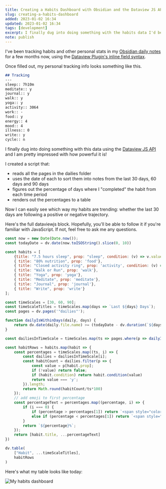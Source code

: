 ```yaml
---
title: Creating a Habits Dashboard with Obsidian and the Dataview JS API
slug: creating-a-habits-dashboard
added: 2023-01-02 16:34
updated: 2023-01-02 16:34
tags: [development]
excerpt: I finally dug into doing something with the habits data I'd been tracking in my daily notes, using the Dataview JS API.
note: publish
---
```


I've been tracking habits and other personal stats in my [Obsidian daily notes](https://help.obsidian.md/Plugins/Daily+notes) for a few months now, using the [Dataview Plugin's inline field syntax](https://blacksmithgu.github.io/obsidian-dataview/).

Once filled out, my personal tracking info looks something like this.

```markdown
## Tracking
---
sleep:: 7h10m
meditate:: y
journal:: y
walk:: y
yoga:: y
activity:: 3064
work:: -
food:: y
energy:: 4
mood:: 4
illness:: 0
write:: y
cycle:: n
```

I finally dug into doing something with this data using the [Dataview JS API](https://blacksmithgu.github.io/obsidian-dataview/api/intro/) and I am pretty impressed with how powerful it is!

I created a script that:
- reads all the pages in the dailies folder
- uses the date of each to sort them into notes from the last 30 days, 60 days and 90 days
- figures out the percentage of days where I "completed" the habit from each time period
- renders out the percentages to a table

Now I can easily see which way my habits are trending: whether the last 30 days are following a positive or negative trajectory. 

Here's the full dataviewjs block. Hopefully, you'll be able to follow it if you're familiar with JavaScript. If not, feel free to ask me any questions.

```javascript
const now = new Date(Date.now()); 
const todayDate = dv.date(now.toISOString().slice(0, 10))

const habits = [
	{title: "7.5 hours sleep", prop: "sleep", condition: (v) => v.values.hours >= 7 && v.values.minutes >= 30},
	{ title: "80% nutrition", prop: 'food'},
	{ title: "Closed activity ring", prop: 'activity', condition: (v) => v > 2300},
	{ title: "Walk or Run", prop: 'walk'},
	{ title: "Yoga", prop: 'yoga'},
	{ title: "Meditate", prop: 'meditate'},
	{ title: "Journal", prop: 'journal'},
	{ title: "Write", prop: 'write'}
];

const timeScales = [30, 60, 90];
const timeScaleTitles = timeScales.map(days => `Last ${days} Days`);
const pages = dv.pages('"dailies"');

function dailyIsWithinDays(daily, days) {
	return dv.date(daily.file.name) >= (todayDate - dv.duration(`${days} days`));
}

const dailiesInTimeScale = timeScales.map(ts => pages.where(p => dailyIsWithinDays(p, ts)));

const habitRows = habits.map(habit => {
	const percentages = timeScales.map((ts, i) => {
		const dailies = dailiesInTimeScale[i];
		const habitCount = dailies.filter(p => {
			const value = p[habit.prop];
			if (!value) return false;
			if (habit.condition) return habit.condition(value)
			return value === 'y';
		}).length;
		return Math.round(habitCount/ts*100)
	});
	// add emoji to first percentage
	const percentageText = percentages.map((percentage, i) => {
		if (i === 0) {
			if (percentage > percentages[1]) return `<span style="color: green;">↑ ${percentage}%</span>`;
			else if (percentage < percentages[1]) return `<span style="color: red;">↓ ${percentage}%</span>`;
		}
		return `${percentage}%`;
	});
	return [habit.title, ...percentageText]
})

dv.table(
	["Habit", ...timeScaleTitles],
	habitRows
)
```

Here's what my table looks like today:

![My habits dashboard](../images/habits-dashboard.png)





